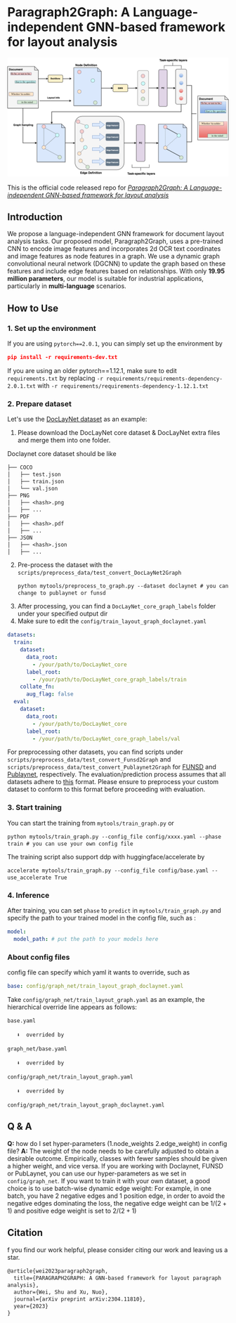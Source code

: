 # Paragraph2Graph: A Language-independent GNN-based framework for layout analysis

![Overview of the pipeline](doc/pipeline.png)

This is the official code released repo for [_Paragraph2Graph: A Language-independent GNN-based framework for layout analysis_](https://arxiv.org/pdf/2304.11810.pdf)

## Introduction
We propose a language-independent GNN framework for document layout analysis tasks. Our proposed model, Paragraph2Graph, uses a pre-trained CNN to encode image features and incorporates 2d OCR text coordinates and image features as node features in a graph. We use a dynamic graph convolutional neural network (DGCNN) to update the graph based on these features and include edge features based on relationships. With only **19.95 million parameters**, our model is suitable for industrial applications, particularly in **multi-language** scenarios.


## How to Use
### 1. Set up the environment
If you are using ```pytorch==2.0.1```, you can simply set up the environment by 

```json
pip install -r requirements-dev.txt
```

If you are using an older pytorch==1.12.1, make sure to edit ```requirements.txt``` by replacing 
```-r requirements/requirements-dependency-2.0.1.txt``` with ```-r requirements/requirements-dependency-1.12.1.txt```

### 2. Prepare dataset
Let's use the [DocLayNet dataset](https://github.com/DS4SD/DocLayNet) as an example:


1. Please download the DocLayNet core dataset & DocLayNet extra files and merge them into one folder.

Doclaynet core dataset should be like
```
├── COCO
│   ├── test.json
│   ├── train.json
│   └── val.json
├── PNG
│   ├── <hash>.png
│   ├── ...
├── PDF
│   ├── <hash>.pdf
│   ├── ...
├── JSON
│   ├── <hash>.json
│   ├── ...

```
2. Pre-process the dataset with the `scripts/preprocess_data/test_convert_DocLayNet2Graph`
    ```shell
    python mytools/preprocess_to_graph.py --dataset doclaynet # you can change to publaynet or funsd
    ```
3. After processing, you can find a `DocLayNet_core_graph_labels` folder under your specified output dir
4. Make sure to edit the `config/train_layout_graph_doclaynet.yaml` 
```yaml
datasets:
  train:
    dataset:
      data_root:
        - /your/path/to/DocLayNet_core
      label_root:
        - /your/path/to/DocLayNet_core_graph_labels/train
    collate_fn:
      aug_flag: false
  eval:
    dataset:
      data_root:
        - /your/path/to/DocLayNet_core
      label_root:
        - /your/path/to/DocLayNet_core_graph_labels/val
```
For preprocessing other datasets, you can find scripts under `scripts/preprocess_data/test_convert_Funsd2Graph` and `scripts/preprocess_data/test_convert_Publaynet2Graph` for [FUNSD](https://guillaumejaume.github.io/FUNSD/) and [Publaynet](https://github.com/ibm-aur-nlp/PubLayNet), respectively. The evaluation/prediction process assumes that all datasets adhere to [this](https://github.com/DS4SD/DocLayNet#extra-json-files) format. Please ensure to preprocess your custom dataset to conform to this format before proceeding with evaluation.

### 3. Start training
You can start the training from ```mytools/train_graph.py``` or

```shell
python mytools/train_graph.py --config_file config/xxxx.yaml --phase train # you can use your own config file
```
The training script also support ddp with huggingface/accelerate by

```shell
accelerate mytools/train_graph.py --config_file config/base.yaml --use_accelerate True
```

### 4. Inference
After training, you can set `phase` to `predict` in `mytools/train_graph.py` and specify the path to your trained model in the config file, such as :
```yaml
model:
  model_path: # put the path to your models here

```
### About config files
config file can specify which yaml it wants to override, such as
```yaml
base: config/graph_net/train_layout_graph_doclaynet.yaml
```
Take `config/graph_net/train_layout_graph.yaml` as an example, the hierarchical override line appears as follows:

```
base.yaml

   ⬇️  overrided by
   
graph_net/base.yaml

   ⬇️  overrided by
   
config/graph_net/train_layout_graph.yaml

   ⬇️  overrided by
   
config/graph_net/train_layout_graph_doclaynet.yaml

```

## Q & A
**Q:** how do I set hyper-parameters (1.node_weights 2.edge_weight) in config file?
**A:** The weight of the node needs to be carefully adjusted to obtain a desirable outcome. Empirically, classes with fewer samples should be given a higher weight, and vice versa. If you are working with Doclaynet, FUNSD or PubLaynet, you can use our hyper-parameters as we set in ``config/graph_net``. If you want to train it with your own dataset,  a good choice is to use batch-wise dynamic edge weight: For example, in one batch, you have 2 negative edges and 1 position edge, in order to avoid the negative edges dominating the loss, the negative edge weight can be $1/(2+1)$ and positive edge weight is set to $2/(2+1)$



## Citation

f you find our work helpful, please consider citing our work and leaving us a star.

```
@article{wei2023paragraph2graph,
  title={PARAGRAPH2GRAPH: A GNN-based framework for layout paragraph analysis},
  author={Wei, Shu and Xu, Nuo},
  journal={arXiv preprint arXiv:2304.11810},
  year={2023}
}
```
